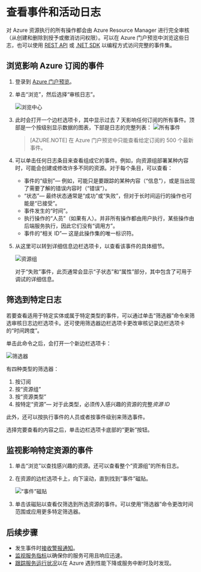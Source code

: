 <properties
	pageTitle="查看事件和审核日志"
	description="了解如何查看 Azure 订阅中发生的所有事件。"
	authors="rboucher"
	manager=""
	editor=""
	services="azure-portal" 
	documentationCenter="na"/>

<tags
	ms.service="azure-portal"
	ms.workload="na"
	ms.tgt_pltfrm="na"
	ms.devlang="na"
	ms.topic="article"
	ms.date="04/28/2015"
	wacn.date="12/05/2016"
	ms.author="robb"/>

# 查看事件和活动日志

对 Azure 资源执行的所有操作都会由 Azure Resource Manager 进行完全审核（从创建和删除到授予或撤消访问权限）。可以在 Azure 门户预览中浏览这些日志，也可以使用 [REST API](https://msdn.microsoft.com/zh-cn/library/azure/dn931927.aspx) 或 [.NET SDK](https://www.nuget.org/packages/Microsoft.Azure.Insights/) 以编程方式访问完整的事件集。

## 浏览影响 Azure 订阅的事件

1. 登录到 [Azure 门户预览](https://portal.azure.cn/)。
2. 单击“浏览”，然后选择“审核日志”。  

    ![浏览中心](./media/insights-debugging-with-events/Insights_Browse.png)
3. 此时会打开一个边栏选项卡，其中显示过去 7 天影响任何订阅的所有事件。顶部是一个按级别显示数据的图表，下部是日志的完整列表：
    ![所有事件](./media/insights-debugging-with-events/Insights_AllEvents.png)

    >[AZURE.NOTE] 在 Azure 门户预览中只能查看给定订阅的 500 个最新事件。

4. 可以单击任何日志条目来查看组成它的事件。例如，向资源组部署某种内容时，可能会创建或修改许多不同的资源。对于每个条目，可以查看：
    * 事件的“级别”— 例如，可能只是要跟踪的某种内容（“信息”），或是当出现了需要了解的错误内容时（“错误”）。
    * “状态”— 最终状态通常是“成功”或“失败”，但对于长时间运行的操作也可能是“已接受”。
    * 事件发生的“时间”。
    * 执行操作的“人员”（如果有人）。并非所有操作都由用户执行，某些操作由后端服务执行，因此它们没有“调用方”。
    * 事件的“相关 ID”— 这是此操作集的唯一标识符。

5. 从这里可以转到详细信息边栏选项卡，以查看该事件的具体细节。
   
    ![资源组](./media/insights-debugging-with-events/Insights_EventDetails.png)

    对于“失败”事件，此页通常会显示“子状态”和“属性”部分，其中包含了可用于调试的详细信息。

## 筛选到特定日志

若要查看适用于特定实体或属于特定类型的事件，可以通过单击“筛选器”命令来筛选审核日志边栏选项卡。还可使用筛选器边栏选项卡更改审核记录边栏选项卡的“时间跨度”。

单击此命令之后，会打开一个新边栏选项卡：

![筛选器](./media/insights-debugging-with-events/Insights_EventFilter.png)

有四种类型的筛选器：

1. 按订阅
2. 按“资源组”
3. 按“资源类型”
4. 按特定“资源”— 对于此类型，必须传入感兴趣的资源的完整*资源 ID*

此外，还可以按执行事件的人员或者按事件级别来筛选事件。

选择完要查看的内容之后，单击边栏选项卡底部的“更新”按钮。

## 监视影响特定资源的事件

1. 单击“浏览”以查找感兴趣的资源。还可以查看整个“资源组”的所有日志。
2. 在资源的边栏选项卡上，向下滚动，直到找到“事件”磁贴。  

    ![“事件”磁贴](./media/insights-debugging-with-events/Insights_EventsTile.png)
    
3. 单击该磁贴以查看仅筛选到所选资源的事件。可以使用“筛选器”命令更改时间范围或应用更多特定筛选器。

## 后续步骤

* 发生事件时[接收警报通知](/documentation/articles/insights-receive-alert-notifications/)。
* [监视服务指标](/documentation/articles/insights-how-to-customize-monitoring/)以确保你的服务可用且响应迅速。
* [跟踪服务运行状况](/documentation/articles/insights-service-health/)以在 Azure 遇到性能下降或服务中断时及时发现。  


<!---HONumber=Mooncake_0503_2016-->